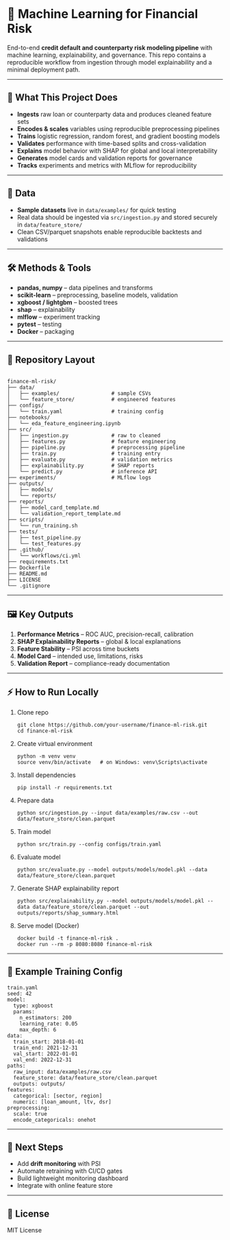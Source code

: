 # 🤖 Machine Learning for Financial Risk
End-to-end **credit default and counterparty risk modeling pipeline** with machine learning, explainability, and governance.
This repo contains a reproducible workflow from ingestion through model explainability and a minimal deployment path.  

---
## 🚀 What This Project Does
* **Ingests** raw loan or counterparty data and produces cleaned feature sets  
* **Encodes & scales** variables using reproducible preprocessing pipelines  
* **Trains** logistic regression, random forest, and gradient boosting models  
* **Validates** performance with time-based splits and cross-validation  
* **Explains** model behavior with SHAP for global and local interpretability  
* **Generates** model cards and validation reports for governance
* **Tracks** experiments and metrics with MLflow for reproducibility

---
## 📂 Data
* **Sample datasets** live in `data/examples/` for quick testing  
* Real data should be ingested via `src/ingestion.py` and stored securely in `data/feature_store/`  
* Clean CSV/parquet snapshots enable reproducible backtests and validations  

---
## 🛠 Methods & Tools
* **pandas, numpy** – data pipelines and transforms  
* **scikit-learn** – preprocessing, baseline models, validation  
* **xgboost / lightgbm** – boosted trees  
* **shap** – explainability  
* **mlflow** – experiment tracking  
* **pytest** – testing  
* **Docker** – packaging  

---
## 📁 Repository Layout

```

finance-ml-risk/  
├── data/  
│   ├── examples/                 # sample CSVs  
│   └── feature_store/            # engineered features  
├── configs/  
│   └── train.yaml                # training config  
├── notebooks/  
│   └── eda_feature_engineering.ipynb  
├── src/  
│   ├── ingestion.py              # raw to cleaned  
│   ├── features.py               # feature engineering  
│   ├── pipeline.py               # preprocessing pipeline  
│   ├── train.py                  # training entry  
│   ├── evaluate.py               # validation metrics  
│   ├── explainability.py         # SHAP reports  
│   └── predict.py                # inference API  
├── experiments/                  # MLflow logs  
├── outputs/  
│   ├── models/  
│   └── reports/  
├── reports/  
│   ├── model_card_template.md  
│   └── validation_report_template.md  
├── scripts/  
│   └── run_training.sh  
├── tests/  
│   ├── test_pipeline.py  
│   └── test_features.py  
├── .github/  
│   └── workflows/ci.yml  
├── requirements.txt  
├── Dockerfile  
├── README.md  
├── LICENSE  
└── .gitignore

```

---
## 🖼 Key Outputs
1. **Performance Metrics** – ROC AUC, precision-recall, calibration  
2. **SHAP Explainability Reports** – global & local explanations  
3. **Feature Stability** – PSI across time buckets  
4. **Model Card** – intended use, limitations, risks  
5. **Validation Report** – compliance-ready documentation  

---
## ⚡ How to Run Locally
1. Clone repo  
   ```
   git clone https://github.com/your-username/finance-ml-risk.git  
   cd finance-ml-risk
   ```

2. Create virtual environment  
   ```
   python -m venv venv  
   source venv/bin/activate   # on Windows: venv\Scripts\activate
   ```
   
3. Install dependencies  
   ```
   pip install -r requirements.txt
   ```

4. Prepare data  
   ```
   python src/ingestion.py --input data/examples/raw.csv --out data/feature_store/clean.parquet
   ```

5. Train model  
   ```
   python src/train.py --config configs/train.yaml
   ```

6. Evaluate model
   ```
   python src/evaluate.py --model outputs/models/model.pkl --data data/feature_store/clean.parquet  
   ```

7. Generate SHAP explainability report 
   ```
   python src/explainability.py --model outputs/models/model.pkl --data data/feature_store/clean.parquet --out outputs/reports/shap_summary.html  
   ```
8. Serve model (Docker)  
   ```
   docker build -t finance-ml-risk .  
   docker run --rm -p 8080:8080 finance-ml-risk
   ```    

---
## 📌 Example Training Config
```
train.yaml  
seed: 42  
model:  
  type: xgboost  
  params:  
    n_estimators: 200  
    learning_rate: 0.05  
    max_depth: 6  
data:  
  train_start: 2018-01-01  
  train_end: 2021-12-31  
  val_start: 2022-01-01  
  val_end: 2022-12-31  
paths:  
  raw_input: data/examples/raw.csv  
  feature_store: data/feature_store/clean.parquet  
  outputs: outputs/  
features:  
  categorical: [sector, region]  
  numeric: [loan_amount, ltv, dsr]
preprocessing:  
  scale: true  
  encode_categoricals: onehot
``` 

---
## 🔮 Next Steps
* Add **drift monitoring** with PSI  
* Automate retraining with CI/CD gates  
* Build lightweight monitoring dashboard  
* Integrate with online feature store  

---
## 📜 License
MIT License
